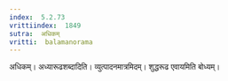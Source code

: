 ```yaml
---
index:  5.2.73
vrittiindex:  1849
sutra:  अधिकम्
vritti:  balamanorama 
---
```


अधिकम्। अध्यारूढशब्दादिति। व्युत्पादनमात्रमिदम्। शुद्धरूढ एवायमिति बोध्यम्।

